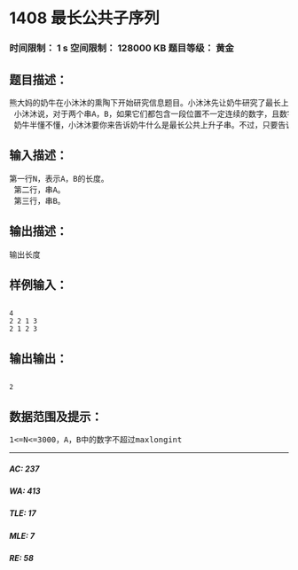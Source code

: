 # 1408 最长公共子序列   
### 时间限制： 1 s     空间限制： 128000 KB     题目等级： 黄金  
## 题目描述：  

<pre>
熊大妈的奶牛在小沐沐的熏陶下开始研究信息题目。小沐沐先让奶牛研究了最长上升子序列，再让他们研究了最长公共子序列，现在又让他们要研究最长公共上升子序列了。  
 小沐沐说，对于两个串A，B，如果它们都包含一段位置不一定连续的数字，且数字是严格递增的，那么称这一段数字是两个串的公共上升子串，而所有的公共上升子串中最长的就是最长公共上升子串了。  
 奶牛半懂不懂，小沐沐要你来告诉奶牛什么是最长公共上升子串。不过，只要告诉奶牛它的长度就可以了。
</pre>
  
  
## 输入描述：  

<pre>
第一行N，表示A，B的长度。  
 第二行，串A。  
 第三行，串B。
</pre>
  
  
## 输出描述：  

<pre>
输出长度
</pre>
  
  
## 样例输入：  

<pre><code>
4  
2 2 1 3  
2 1 2 3
</code></pre>
  
  
## 输出输出：  

<pre><code>
2
</code></pre>
  
  
## 数据范围及提示：  

<pre>
1<=N<=3000，A，B中的数字不超过maxlongint
</pre>
  
  
***  

##### AC: 237  
##### WA: 413  
##### TLE: 17  
##### MLE: 7  
##### RE: 58  

